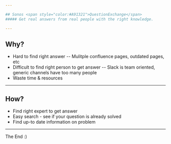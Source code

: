 ```yaml
---

## Sonos <span style="color:#A91321">QuestionExchange</span>
##### Get real answers from real people with the right knowledge.

---
```


## Why?

- Hard to find right answer
-- Mulitple confluence pages, outdated pages, etc
- Difficult to find right person to get answer
-- Slack is team oriented, generic channels have too many people
- Waste time & resources

---

## How?

- Find right expert to get answer
- Easy search - see if your question is already solved
- Find up-to date information on problem

---

The End :)
